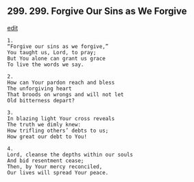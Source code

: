 
## 299.  299. Forgive Our Sins as We Forgive
[edit](https://docs.google.com/document/d/1lMFk90mrKOaFRefo442E6SBNgwhgjGp0/edit?mode=html)






    1.
    “Forgive our sins as we forgive,”
    You taught us, Lord, to pray;
    But You alone can grant us grace
    To live the words we say.

    2.
    How can Your pardon reach and bless
    The unforgiving heart
    That broods on wrongs and will not let
    Old bitterness depart?

    3.
    In blazing light Your cross reveals
    The truth we dimly knew:
    How trifling others’ debts to us;
    How great our debt to You!

    4.
    Lord, cleanse the depths within our souls
    And bid resentment cease;
    Then, by Your mercy reconciled,
    Our lives will spread Your peace.
